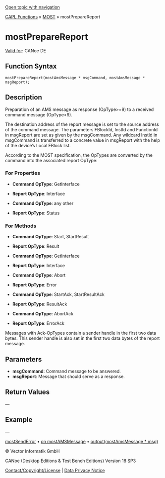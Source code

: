 [Open topic with navigation](../../../../../CANoeDEFamily.htm#Topics/CAPLFunctions/MOST/Functions/CAPLfunctionMOSTPrepareReport.md)

[CAPL Functions](../../CAPLfunctions.md) » [MOST](../CAPLfunctionsMOSTOverview.md) » mostPrepareReport

# mostPrepareReport

[Valid for](../../../Shared/FeatureAvailability.md): CANoe DE

## Function Syntax

```
mostPrepareReport(mostAmsMessage * msgCommand, mostAmsMessage * msgReport);
```

## Description

Preparation of an AMS message as response (OpType>=9) to a received command message (OpType<9).

The destination address of the report message is set to the source address of the command message. The parameters FBlockId, InstId and FunctionId in msgReport are set as given by the msgCommand. Any wildcard InstId in msgCommand is transferred to a concrete value in msgReport with the help of the device’s Local FBlock list.

According to the MOST specification, the OpTypes are converted by the command into the associated report OpType:

### For Properties

- **Command OpType**: GetInterface
- **Report OpType**: Interface

- **Command OpType**: any other
- **Report OpType**: Status

### For Methods

- **Command OpType**: Start, StartResult
- **Report OpType**: Result

- **Command OpType**: GetInterface
- **Report OpType**: Interface

- **Command OpType**: Abort
- **Report OpType**: Error

- **Command OpType**: StartAck, StartResultAck
- **Report OpType**: ResultAck

- **Command OpType**: AbortAck
- **Report OpType**: ErrorAck

Messages with Ack-OpTypes contain a sender handle in the first two data bytes. This sender handle is also set in the first two data bytes of the report message.

## Parameters

- **msgCommand**: Command message to be answered.
- **msgReport**: Message that should serve as a response.

## Return Values

—

## Example

—

[mostSendError](CAPLfunctionMOSTSendError.md) • [on mostAMSMessage](../EventProcedures/CAPLfunctionOnMOSTAMSMessage.md) • [output(mostAmsMessage * msg)](CAPLfunctionMOSToutput.md)

© Vector Informatik GmbH

CANoe (Desktop Editions & Test Bench Editions) Version 18 SP3

[Contact/Copyright/License](../../../Shared/ContactCopyrightLicense.md) | [Data Privacy Notice](https://www.vector.com/int/en/company/get-info/privacy-policy/)
